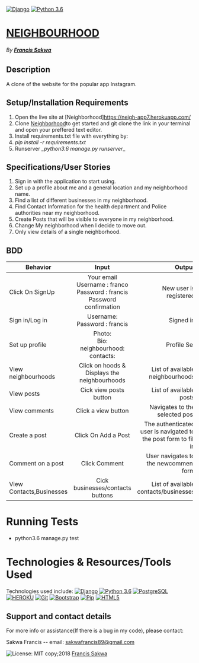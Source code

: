 [![Django](https://img.shields.io/badge/django-1.11-green.svg)](https://www.djangoproject.com/)
[![Python 3.6](https://img.shields.io/badge/python-3.6-yellow.svg)](https://www.python.org/downloads/release/python-360/)

# [NEIGHBOURHOOD](https://github.com/FrancisSakwa89/Neighbourhood.git/)
###### By **[Francis Sakwa](https://github.com/FrancisSakwa89)**
## Description
A clone of the website for the popular  app Instagram.


## Setup/Installation Requirements
1. Open the live site at [Neighborhood]https://neigh-app7.herokuapp.com/
2.  Clone [Neighborhood](https://github.com/FrancisSakwa89/Neighbourhood)to get started and git clone the link in your terminal and open your preffered text editor.
3. Install requirements.txt file with everything by:
4. _*pip install -r requirements.txt*_
5. Runserver *_python3.6 manage.py runserver*_

## Specifications/User Stories
1. Sign in with the application to start using.
2. Set up a profile about me and a general location and my neighborhood name.
3. Find a list of different businesses in my neighborhood.
4. Find Contact Information for the health department and Police authorities near my            neighborhood.
5. Create Posts that will be visible to everyone in my neighborhood.
6. Change My neighborhood when I decide to move out.
7. Only view details of a single neighborhood.

## BDD
| Behavior        | Input           | Output  |
| ------------- |:----------------------------:| -----:|
| Click On SignUp | Your email  <br> Username : franco <br> Password : francis <br> Password confirmation | New user is registered |
| Sign in/Log in |Username: <br> Password : francis | Signed in |
| Set up profile |Photo: <br> Bio: <br> neighbourhood: <br> contacts: | Profile Set |
| View neighbourhoods | Click on hoods  & Displays the neighbourhoods | List of available neighbourhoods |
| View posts | Cick view posts button | List of available posts |
| View comments | Click a view button | Navigates to the selected post |
| Create a post |Click On Add a  Post | The authenticated user is navigated to the post form to fill in |
| Comment on a post |Click Comment | User navigates to the newcomment form  |
| View Contacts,Businesses | Cick businesses/contacts buttons | List of available contacts/businesses |


# Running Tests
* python3.6 manage.py test


# Technologies & Resources/Tools Used
Technologies used include:
[![Django](https://img.shields.io/badge/django-1.11-skyblue.svg)](https://www.djangoproject.com/)
[![Python 3.6](https://img.shields.io/badge/python-3.6-lightblue.svg)](https://www.python.org/downloads/release/python-360/)
[![PostgreSQL](https://img.shields.io/badge/postgreSQL-11.1-darkblue.svg)](https://www.postgresql.org/)
[![HEROKU](https://img.shields.io/badge/heroku-v24-%239E7CC1.svg)](https://devcenter.heroku.com/articles/heroku-cli)
[![Git](https://img.shields.io/badge/git-2.17.1-rgb(245%2C%2077%2C%2039).svg)](https://git-scm.com/)
[![Bootstrap](https://img.shields.io/badge/bootstrap-4.0.0-purple.svg)](https://getbootstrap.com/)
[![Pip](https://img.shields.io/badge/pypi-v18.1-black.svg)](https://pypi.org/project/pip/)
[![HTML5](https://img.shields.io/badge/html-html5-e34f26.svg)](https://www.w3schools.com/html/html5_intro.asp)


## Support and contact details
For more info or assistance(If there is a bug in my code), please contact:

Sakwa Francis -- email: sakwafrancis89@gmail.com

![License: MIT](https://choosealicense.com/#licenses/mit/License-MIT-yellow.svg) copy;2018 [Francis Sakwa](https://github.com/FrancisSakwa89/)
